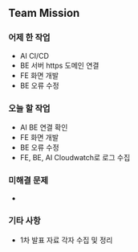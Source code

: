 ## Team Mission

### 어제 한 작업
- AI CI/CD
- BE 서버 https 도메인 연결
- FE 화면 개발
- BE 오류 수정

### 오늘 할 작업
- AI BE 연결 확인
- FE 화면 개발
- BE 오류 수정
- FE, BE, AI Cloudwatch로 로그 수집

### 미해결 문제
-

### 기타 사항
- 1차 발표 자료 각자 수집 및 정리

